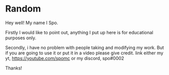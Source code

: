 # Random
Hey well! My name I Spo.

Firstly I would like to point out, anything I put up here is for educational purposes only.

Secondly, i have no problem with people taking and modifying my work. But if you are going to use it or put it in a video please give credit.
link either my yt, https://youtube.com/spomc or my discord, spo#0002

Thanks!
